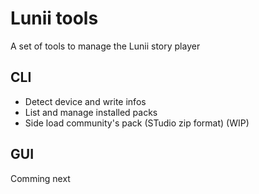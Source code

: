 # Lunii tools

A set of tools to manage the Lunii story player

## CLI
- Detect device and write infos
- List and manage installed packs
- Side load community's pack (STudio zip format) (WIP)

## GUI
Comming next